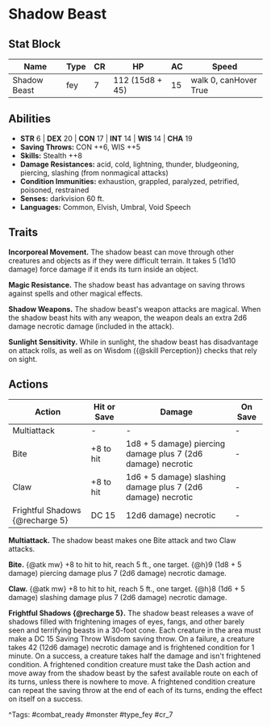# Shadow Beast

## Stat Block

| Name | Type | CR | HP | AC | Speed |
|------|------|----|----|----|-------|
| Shadow Beast | fey | 7 | 112 (15d8 + 45) | 15 | walk 0, canHover True |

## Abilities

- **STR** 6 | **DEX** 20 | **CON** 17 | **INT** 14 | **WIS** 14 | **CHA** 19
- **Saving Throws:** CON ++6, WIS ++5  
- **Skills:** Stealth ++8  
- **Damage Resistances:** acid, cold, lightning, thunder, bludgeoning, piercing, slashing (from nonmagical attacks)  
- **Condition Immunities:** exhaustion, grappled, paralyzed, petrified, poisoned, restrained  
- **Senses:** darkvision 60 ft.  
- **Languages:** Common, Elvish, Umbral, Void Speech

## Traits

**Incorporeal Movement.** The shadow beast can move through other creatures and objects as if they were difficult terrain. It takes 5 (1d10 damage) force damage if it ends its turn inside an object.

**Magic Resistance.** The shadow beast has advantage on saving throws against spells and other magical effects.

**Shadow Weapons.** The shadow beast's weapon attacks are magical. When the shadow beast hits with any weapon, the weapon deals an extra 2d6 damage necrotic damage (included in the attack).

**Sunlight Sensitivity.** While in sunlight, the shadow beast has disadvantage on attack rolls, as well as on Wisdom ({@skill Perception}) checks that rely on sight.


## Actions

| Action | Hit or Save | Damage | On Save |
|--------|--------------|--------|----------|
| Multiattack | - | - | - |
| Bite | +8 to hit | 1d8 + 5 damage) piercing damage plus 7 (2d6 damage) necrotic | - |
| Claw | +8 to hit | 1d6 + 5 damage) slashing damage plus 7 (2d6 damage) necrotic | - |
| Frightful Shadows {@recharge 5} | DC 15 | 12d6 damage) necrotic | - |

**Multiattack.** The shadow beast makes one Bite attack and two Claw attacks.

**Bite.** {@atk mw} +8 to hit to hit, reach 5 ft., one target. {@h}9 (1d8 + 5 damage) piercing damage plus 7 (2d6 damage) necrotic damage.

**Claw.** {@atk mw} +8 to hit to hit, reach 5 ft., one target. {@h}8 (1d6 + 5 damage) slashing damage plus 7 (2d6 damage) necrotic damage.

**Frightful Shadows {@recharge 5}.** The shadow beast releases a wave of shadows filled with frightening images of eyes, fangs, and other barely seen and terrifying beasts in a 30-foot cone. Each creature in the area must make a DC 15 Saving Throw Wisdom saving throw. On a failure, a creature takes 42 (12d6 damage) necrotic damage and is frightened condition for 1 minute. On a success, a creature takes half the damage and isn't frightened condition. A frightened condition creature must take the Dash action and move away from the shadow beast by the safest available route on each of its turns, unless there is nowhere to move. A frightened condition creature can repeat the saving throw at the end of each of its turns, ending the effect on itself on a success.


^Tags: #combat_ready #monster #type_fey #cr_7